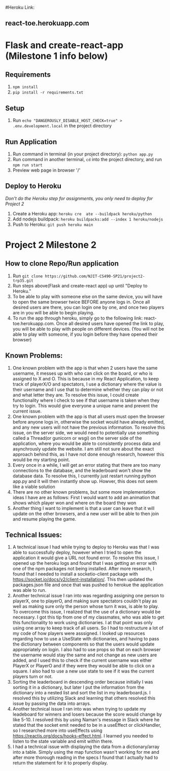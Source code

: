 #Heroku Link:
## react-toe.herokuapp.com
# Flask and create-react-app (Milestone 1 info below)

## Requirements
1. `npm install`
2. `pip install -r requirements.txt`

## Setup
1. Run `echo "DANGEROUSLY_DISABLE_HOST_CHECK=true" > .env.development.local` in the project directory

## Run Application
1. Run command in terminal (in your project directory): `python app.py`
2. Run command in another terminal, `cd` into the project directory, and run `npm run start`
3. Preview web page in browser '/'

## Deploy to Heroku
*Don't do the Heroku step for assignments, you only need to deploy for Project 2*
1. Create a Heroku app: `heroku cre  ate --buildpack heroku/python`
2. Add nodejs buildpack: `heroku buildpacks:add --index 1 heroku/nodejs`
3. Push to Heroku: `git push heroku main`


# Project 2 Milestone 2
## How to clone Repo/Run application
1. Run `git clone https://github.com/NJIT-CS490-SP21/project2-trp35.git`
2. Run steps above(Flask and create-react app) up until "Deploy to Heroku."
4. To be able to play with someone else on the same device, you will have to open the same browser twice BEFORE anyone logs in. Once all desired users are there, you can login one by one, and once two players are in you will be able to begin playing.
5. To run the app through heroku, simply go to the following link: react-toe.herokuapp.com. Once all desired users have opened the link to play, you will be able to play with people on different devices. (You will not be able to play with someone, if you login before they have opened their browser)

## Known Problems:
1. One known problem with the app is that when 2 users have the same username, it messes up with who can click on the board, or who is assigned to X and O. This is because in my React Application, to keep track of playerX/O and spectators, I use a dictionary where the value is their username and I use that to determine whether they can play or not and what letter they are. To resolve this issue, I could create functionality where I check to see if that username is taken when they try to login. This would give everyone a unique name and prevent the current issue.
2. One known problem with the app is that all users must open the browser before anyone logs in, otherwise the socket would have already emitted, and any new users will not have the previous information. To resolve this issue, on the server side, we would need to potentially use something called a Thread(or gunicorn or wsgi) on the server side of the application, where you would be able to consistently process data and asynchrously update the website. I am still not sure about the exact approach behind this, as I have not done enough research, however this would be my starting point.
3. Every once in a while, I will get an error stating that there are too many connections to the database, and the leaderboard won't show the database data. To resolve this, I currently just restart running python app.py and it will then instantly show up. Howver, this does not seem like a viable solution 
4. There are no other known problems, but some more implementation ideas I have are as follows: First I would want to add an animation that shows which player won and where on the board they won
5. Another thing I want to implement is that a user can leave that it will update on the other browsers, and a new user will be able to then join and resume playing the game.

## Technical Issues:
1. A technical issue I had while trying to deploy to Heroku was that I was able to successfully deploy, however when I tried to open the application it would give a URL not found error. To resolve this issue, I opened up the heroku logs and found that I was getting an error with one of the npm packages not being installed. After more research, I found that I needed to install a socketio-client package with https://socket.io/docs/v2/client-installation/. This then updated the packages.json file and once that was pushed to herokue the application was able to run.
2. Another technical issue I ran into was regarding assigning one person to playerX, one to playerO, and making sure spectators couldn't play as well as making sure only the person whose turn it was, is able to play. To overcome this issue, I realized that the use of a dictionary would be necessary. I got this tip from one of my classmates, who was able to get this functionality to work using dictionaries. I at that point was only using one array to keep track of all users. So I had to restructure a lot of my code of how players were asssigned. I looked up resources regarding how to use a UseState with dictionaries, and having to pass the dictionary between components so that the users would update appropriately on login. I also had to use props so that on each browser the username would stay the same and not change as new users are added, and I used this to check if the current username was either PlayerX or PlayerO and if they were they would be able to click on a square. I also had to use a new use state to see if it was the current players turn or not.
3. Sorting the leaderboard in descending order because initially I was sorting it in a dictionary, but later I put the information from the dictionary into a nested list and sort the list in my leaderboard.js. I resolved this by utilizing Slack and learning that others resolved this issue by passing the data into arrays.
4. Another technical issue I ran into was when trying to update my leadeboard for winners and losers because the score would change by like 5-10. I resolved this by using Naman's message in Slack where he stated that the socket emit needed to be in a useEffect or clickHandler, so I researched more into useEffects using https://reactjs.org/docs/hooks-effect.html. I learned you needed to listen to the state variable and emit within there.
5. I had a technical issue with displaying the data from a dictionary/array into a table. Simply using the map function wasn't working for me and after more thorough reading in the specs I found that I actually had to return the statement for it to properly display.